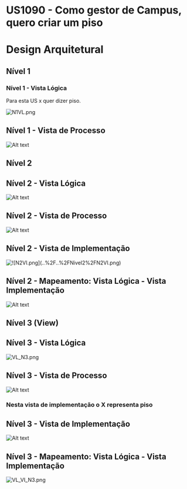  US1090 - Como gestor de Campus, quero criar um piso
=================================================================

# Design Arquitetural

## Nível 1

### Nível 1 - Vista Lógica
Para esta US x quer dizer piso.

![N1VL.png](..%2F..%2FNivel1%2FN1VL.png)



## Nível 1 - Vista de Processo
![Alt text](VP_N1.png)

## Nível 2

## Nível 2 - Vista Lógica
![Alt text](../../Nivel2/N2VL.png)

## Nível 2 - Vista de Processo

![Alt text](VP_N2.png)

## Nível 2 - Vista de Implementação

![!\[N2VI.png\](..%2F..%2FNivel2%2FN2VI.png)](../../Nivel2/N2VI.png)

## Nível 2 - Mapeamento: Vista Lógica - Vista Implementação

![Alt text](../../Nivel2/N2_VL_VI.png)

## Nível 3 (View)

## Nível 3 - Vista Lógica
![VL_N3.png](..%2F..%2FNivel3%2FVL_N3.png)

## Nível 3 - Vista de Processo
![Alt text](VP_N3_CREATE.png)

### Nesta vista de implementação o X representa piso

## Nível 3 - Vista de Implementação
![Alt text](../../Nivel3/VI-UI_N3.png)

## Nível 3 - Mapeamento: Vista Lógica - Vista Implementação
![VL_VI_N3.png](..%2F..%2FNivel3%2FVL_VI_N3.png)